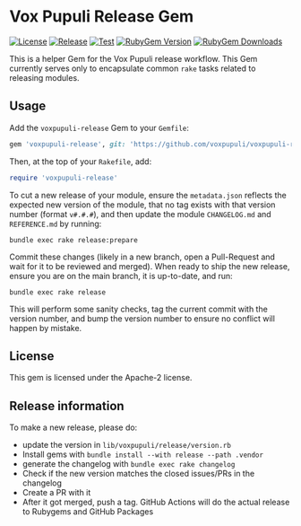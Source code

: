 # Vox Pupuli Release Gem

[![License](https://img.shields.io/github/license/voxpupuli/voxpupuli-release.svg)](https://github.com/voxpupuli/voxpupuli-release/blob/master/LICENSE)
[![Release](https://github.com/voxpupuli/voxpupuli-release/actions/workflows/release.yml/badge.svg)](https://github.com/voxpupuli/voxpupuli-release/actions/workflows/release.yml)
[![Test](https://github.com/voxpupuli/voxpupuli-release/actions/workflows/test.yml/badge.svg)](https://github.com/voxpupuli/voxpupuli-release/actions/workflows/test.yml)
[![RubyGem Version](https://img.shields.io/gem/v/voxpupuli-release.svg)](https://rubygems.org/gems/voxpupuli-release)
[![RubyGem Downloads](https://img.shields.io/gem/dt/voxpupuli-release.svg)](https://rubygems.org/gems/voxpupuli-release)

This is a helper Gem for the Vox Pupuli release workflow. This Gem currently serves only to encapsulate common `rake` tasks related to releasing modules.

## Usage

Add the `voxpupuli-release` Gem to your `Gemfile`:

```ruby
gem 'voxpupuli-release', git: 'https://github.com/voxpupuli/voxpupuli-release-gem'
```

Then, at the top of your `Rakefile`, add:

```ruby
require 'voxpupuli-release'
```

To cut a new release of your module, ensure the `metadata.json` reflects the expected new version of the module, that no tag exists with that version number (format `v#.#.#`), and then update the module `CHANGELOG.md` and `REFERENCE.md` by running:

```plain
bundle exec rake release:prepare
```

Commit these changes (likely in a new branch, open a Pull-Request and wait for it to be reviewed and merged).  When ready to ship the new release, ensure you are on the main branch, it is up-to-date, and run:

```plain
bundle exec rake release
```

This will perform some sanity checks, tag the current commit with the version number, and bump the version number to ensure no conflict will happen by mistake.

## License

This gem is licensed under the Apache-2 license.

## Release information

To make a new release, please do:

* update the version in `lib/voxpupuli/release/version.rb`
* Install gems with `bundle install --with release --path .vendor`
* generate the changelog with `bundle exec rake changelog`
* Check if the new version matches the closed issues/PRs in the changelog
* Create a PR with it
* After it got merged, push a tag. GitHub Actions will do the actual release to Rubygems and GitHub Packages
